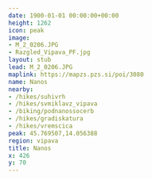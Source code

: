 ```yaml
---
date: 1900-01-01 00:00:00+00:00
height: 1262
icon: peak
image:
- M_2_0206.JPG
- Razgled_Vipava_PF.jpg
layout: stub
lead: M_2_0206.JPG
maplink: https://mapzs.pzs.si/poi/3080
name: Nanos
nearby:
- /hikes/suhivrh
- /hikes/svmiklavz_vipava
- /biking/podnanossocerb
- /hikes/gradiskatura
- /hikes/vremscica
peak: 45.769507,14.056388
region: vipava
title: Nanos
x: 426
y: 70
---
```

